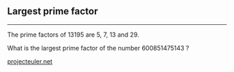 ## Largest prime factor

---

<p>The prime factors of 13195 are 5, 7, 13 and 29.</p>
<p>What is the largest prime factor of the number 600851475143 ?</p>

[projecteuler.net](https://projecteuler.net/problem=3)

